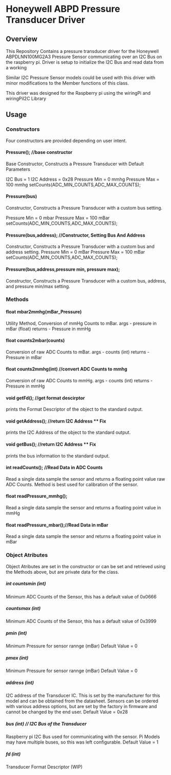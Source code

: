 # Honeywell ABPD Pressure Transducer Driver

## Overview
This Repository Contains a pressure transducer driver for the Honeywell ABPDLNN100MG2A3 Pressure Sensor communicating over an I2C Bus on the raspberry pi.  Driver is setup to initialize the I2C Bus and read data from a working

Similar I2C Pressure Sensor models could be used with this driver with minor modifications to the Member functions of this class.

This driver was designed for the Raspberry pi using the wiringPi and wiringPiI2C Library

## Usage

### Constructors

Four constructors are provided depending on user intent.

#### Pressure();		  //base constructor
Base Constructor, Constructs a Pressure Transducer with Default Parameters

I2C Bus = 1
I2C Address = 0x28
Pressure Min = 0 mmhg
Pressure Max = 100 mmhg
setCounts(ADC_MIN_COUNTS,ADC_MAX_COUNTS);

#### Pressure(bus)
Constructor, Constructs a Pressure Transducer with a custom bus setting.

Pressure Min = 0 mbar
Pressure Max = 100 mBar
setCounts(ADC_MIN_COUNTS,ADC_MAX_COUNTS);

#### Pressure(bus,address);	  //Constructor, Setting Bus And Address
Constructor, Constructs a Pressure Transducer with a custom bus and address setting.
Pressure Min = 0 mBar
Pressure Max = 100 mBar
setCounts(ADC_MIN_COUNTS,ADC_MAX_COUNTS);

#### Pressure(bus,address,pressure min, pressure max);
Constructor, Constructs a Pressure Transducer with a custom bus, address, and pressure min/max setting.

### Methods

#### float mbar2mmhg(mBar_Pressure)
Utility Method, Conversion of mmHg Counts to mBar.
args - pressure in mBar (float)
returns - Pressure in mmHg

#### float counts2mbar(counts)
Conversion of raw ADC Counts to mBar.
args - counts (int)
returns - Pressure in mBar

#### float counts2mmhg(int)   //convert ADC Counts to mmhg
Conversion of raw ADC Counts to mmHg.
args - counts (int)
returns - Pressure in mmHg

#### void getFd();             //get format descirptor
prints the Format Descriptor of the object to the standard output.

#### void getAddress();        //return I2C Address ** Fix
prints the I2C Address of the object to the standard output.
#### void getBus();        		 //return I2C Address ** Fix
prints the bus information to the standard output.
#### int readCounts();         //Read Data in ADC Counts
Read a single data sample the sensor and returns a floating point value raw ADC Counts.
Method is best used for calibration of the sensor.

#### float readPressure_mmhg();
Read a single data sample the sensor and returns a floating point value in mmHg

#### float readPressure_mbar();//Read Data in mBar
Read a single data sample the sensor and returns a floating point value in mBar

### Object Atributes
Object Atributes are set in the constructor or can be set and retrieved using the Methods above, but are private data for the class.

##### int countsmin (int)
Minimum ADC Counts of the Sensor, this has a default value of 0x0666

##### countsmax (int)
Minimum ADC Counts of the Sensor, this has a default value of 0x3999

##### pmin (int)      
Minimum Pressure for sensor rannge (mBar)
Default Value = 0

##### pmax (int)      
Minimum Pressure for sensor rannge (mBar)
Default Value = 0

##### address (int)   
I2C address of the Transducer IC.  This is set by the manufacturer for this model and can be obtained from the datasheet.  Sensors can be ordered with various address options, but are set by the factory in firmware and cannot be changed by the end user.
Default Value = 0x28

##### bus (int)       // I2C Bus of the Transducer
Raspberry pi I2C Bus used for communicating with the sensor.  Pi Models may have multiple buses, so this was left configurable.
Default Value = 1
##### fd (int)	      
Transducer Format Descriptor (WIP)
